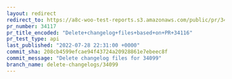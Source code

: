```yaml
---
layout: redirect
redirect_to: https://a8c-woo-test-reports.s3.amazonaws.com/public/pr/34117/api/index.html
pr_number: 34117
pr_title_encoded: "Delete+changelog+files+based+on+PR+34116"
pr_test_type: api
last_published: "2022-07-28 22:31:00 +0000"
commit_sha: 208cb4599efcae94f43724a20928861e7ebeec8f
commit_message: "Delete changelog files for 34099"
branch_name: delete-changelogs/34099
---
```

